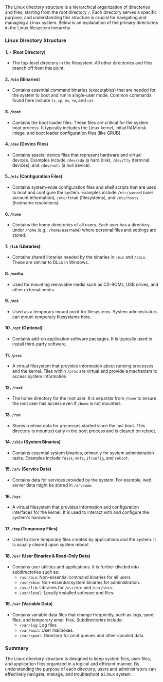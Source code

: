 The Linux directory structure is a hierarchical organization of directories and files, starting from the root directory `/`. Each directory serves a specific purpose, and understanding this structure is crucial for navigating and managing a Linux system. Below is an explanation of the primary directories in the Linux filesystem hierarchy.

### Linux Directory Structure

#### 1. `/` (Root Directory)

-   The top-level directory in the filesystem. All other directories and files branch off from this point.

#### 2. `/bin` (Binaries)

-   Contains essential command binaries (executables) that are needed for the system to boot and run in single-user mode. Common commands found here include `ls`, `cp`, `mv`, `rm`, and `cat`.

#### 3. `/boot`

-   Contains the boot loader files. These files are critical for the system boot process. It typically includes the Linux kernel, initial RAM disk image, and boot loader configuration files (like GRUB).

#### 4. `/dev` (Device Files)

-   Contains special device files that represent hardware and virtual devices. Examples include `/dev/sda` (a hard disk), `/dev/tty` (terminal devices), and `/dev/null` (a null device).

#### 5. `/etc` (Configuration Files)

-   Contains system-wide configuration files and shell scripts that are used to boot and configure the system. Examples include `/etc/passwd` (user account information), `/etc/fstab` (filesystems), and `/etc/hosts` (hostname resolutions).

#### 6. `/home`

-   Contains the home directories of all users. Each user has a directory under `/home` (e.g., `/home/username`) where personal files and settings are stored.

#### 7. `/lib` (Libraries)

-   Contains shared libraries needed by the binaries in `/bin` and `/sbin`. These are similar to DLLs in Windows.

#### 8. `/media`

-   Used for mounting removable media such as CD-ROMs, USB drives, and other external media.

#### 9. `/mnt`

-   Used as a temporary mount point for filesystems. System administrators can mount temporary filesystems here.

#### 10. `/opt` (Optional)

-   Contains add-on application software packages. It is typically used to install third-party software.

#### 11. `/proc`

-   A virtual filesystem that provides information about running processes and the kernel. Files within `/proc` are virtual and provide a mechanism to access system information.

#### 12. `/root`

-   The home directory for the root user. It is separate from `/home` to ensure the root user has access even if `/home` is not mounted.

#### 13. `/run`

-   Stores runtime data for processes started since the last boot. This directory is mounted early in the boot process and is cleared on reboot.

#### 14. `/sbin` (System Binaries)

-   Contains essential system binaries, primarily for system administration tasks. Examples include `fdisk`, `mkfs`, `ifconfig`, and `reboot`.

#### 15. `/srv` (Service Data)

-   Contains data for services provided by the system. For example, web server data might be stored in `/srv/www`.

#### 16. `/sys`

-   A virtual filesystem that provides information and configuration interfaces for the kernel. It is used to interact with and configure the system's hardware.

#### 17. `/tmp` (Temporary Files)

-   Used to store temporary files created by applications and the system. It is usually cleared upon system reboot.

#### 18. `/usr` (User Binaries & Read-Only Data)

-   Contains user utilities and applications. It is further divided into subdirectories such as:
    -   `/usr/bin`: Non-essential command binaries for all users.
    -   `/usr/sbin`: Non-essential system binaries for administration.
    -   `/usr/lib`: Libraries for `/usr/bin` and `/usr/sbin`.
    -   `/usr/local`: Locally installed software and files.

#### 19. `/var` (Variable Data)

-   Contains variable data files that change frequently, such as logs, spool files, and temporary email files. Subdirectories include:
    -   `/var/log`: Log files.
    -   `/var/mail`: User mailboxes.
    -   `/var/spool`: Directory for print queues and other spooled data.

### Summary

The Linux directory structure is designed to keep system files, user files, and application files organized in a logical and efficient manner. By understanding the purpose of each directory, users and administrators can effectively navigate, manage, and troubleshoot a Linux system.

